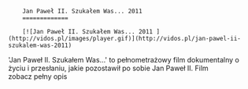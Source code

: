 
        Jan Paweł II. Szukałem Was... 2011 
        =============
        
        [![Jan Paweł II. Szukałem Was... 2011 ](http://vidos.pl/images/player.gif)](http://vidos.pl/jan-pawel-ii-szukalem-was-2011)
        
        
 'Jan Paweł II. Szukałem Was...' to pełnometrażowy film dokumentalny o życiu i przesłaniu, jakie pozostawił po sobie Jan Paweł II. Film zobacz pełny opis
    